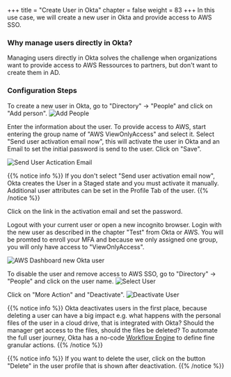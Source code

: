+++
title = "Create User in Okta"
chapter = false
weight = 83
+++
In this use case, we will create a new user in Okta and provide access to AWS SSO.

### Why manage users directly in Okta?
Managing users directly in Okta solves the challenge when organizations want to provide access to AWS Ressources to partners, but don't want to create them in AD.

### Configuration Steps
To create a new user in Okta, go to "Directory" -> "People" and click on "Add person". 
![Add People](/images/730_add_people.png)

Enter the information about the user. To provide access to AWS, start entering the group name of "AWS ViewOnlyAccess" and select it. Select "Send user activation email now", this will activate the user in Okta and an Email to set the initial password is send to the user. Click on "Save".

![Send User Actication Email](/images/731_send_user_activation_email.png)

{{% notice info %}}
If you don't select "Send user activation email now", Okta creates the User in a Staged state and you must activate it manually.
Additional user attributes can be set in the Profile Tab of the user.
{{% /notice %}}

Click on the link in the activation email and set the password.

Logout with your current user or open a new incognito browser. Login with the new user as described in the chapter "Test" from Okta or AWS. You will be promted to enroll your MFA and because we only assigned one group, you will only have access to "ViewOnlyAccess". 

![AWS Dashboard new Okta user](/images/732_aws_dashboard.png)

To disable the user and remove access to AWS SSO, go to "Directory" -> "People" and click on the user name.
![Select User](/images/733_select_user.png)

Click on "More Action" and "Deactivate".
![Deactivate User](/images/734_deactivate_user.png)

{{% notice info %}}
Okta deactivates users in the first place, because deleting a user can have a big impact e.g. what happens with the personal files of the user in a cloud drive, that is integrated with Okta? Should the manager get access to the files, should the files be deleted? To automate the full user journey, Okta has a no-code [Workflow Engine](https://www.okta.com/platform/workflows/workflows-for-lifecycle-management/) to define fine granular actions.
{{% /notice %}}

{{% notice info %}}
If you want to delete the user, click on the button "Delete" in the user profile that is shown after deactivation.
{{% /notice %}}